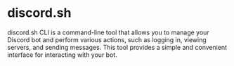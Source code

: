 # discord.sh
discord.sh CLI is a command-line tool that allows you to manage your Discord bot and perform various actions, such as logging in, viewing servers, and sending messages. This tool provides a simple and convenient interface for interacting with your bot.
